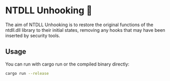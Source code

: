 # NTDLL Unhooking 🦀

The aim of NTDLL Unhooking is to restore the original functions of the ntdll.dll library to their initial states, removing any hooks that may have been inserted by security tools.

## Usage

You can run with cargo run or the compiled binary directly:
```sh
cargo run --release
```
